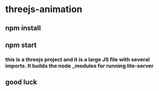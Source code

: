 # threejs-animation
## npm install
## npm start
### this is a threejs project and it is a large JS file with several imports. It builds the node _modules for running lite-server
## good luck
